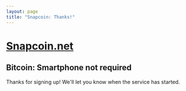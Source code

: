 ```yaml
---
layout: page
title: "Snapcoin: Thanks!"
---
```


# [Snapcoin<span>.net</span>](https://snapcoin.net)


## Bitcoin: Smartphone not required

Thanks for signing up! We'll let you know when the service has started.
